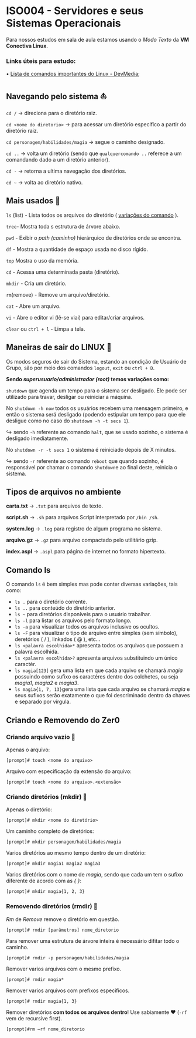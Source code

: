 # ISO004 - Servidores e seus Sistemas Operacionais
Para nossos estudos em sala de aula estamos usando o *Modo Texto* da **VM Conectiva Linux**.

### Links úteis para estudo:

• [Lista de comandos importantes do Linux - DevMedia](https://www.devmedia.com.br/comandos-importantes-linux/23893);




## Navegando pelo sistema :boat:

`cd /` → direciona para o diretório raiz.

`cd <nome do diretorio>` → para acessar um diretório especifico a partir do diretório raiz.

`cd personagem/habilidades/magia` → segue o caminho designado.

`cd ..` → volta um diretório (sendo que `qualquercomando ..` referece a um comandando dado a um diretório anterior).

`cd -` → retorna a ultima navegação dos diretórios.

`cd ~` → volta ao diretório nativo.




## Mais usados :triangular_flag_on_post:
`ls` (list) - Lista todos os arquivos do diretório ( [variações do comando](https://github.com/yusedky/fatec-journal/tree/master/ciclo3/ISO004#comando-ls) ).


`tree`- Mostra toda s estrutura de árvore abaixo.

`pwd` - Exibir o *path (caminho)* hierárquico de diretórios onde
se encontra.

`df` -  Mostra a quantidade de espaço usada no disco rígido.

`top` Mostra o uso da memória.

`cd` - Acessa uma determinada pasta (diretório).

`mkdir` - Cria um diretório.

`rm`(remove) - Remove um arquivo/diretório.

`cat` - Abre um arquivo.

`vi` - Abre o editor vi (lê-se viai) para editar/criar arquivos.

`clear` ou `ctrl + l` - Limpa a tela.



## Maneiras de sair do LINUX :door:

Os modos seguros de sair do Sistema, estando an condição de Usuário de Grupo, são por meio dos comandos `logout`, `exit` ou `ctrl + D`.

**Sendo *superusuario/administrador (root)* temos variações como:**

`shutdown` que agenda um tempo para o sistema ser desligado. Ele pode ser utilizado para travar, desligar ou reiniciar a máquina.

No `shutdown -h now` todos os usuários recebem uma mensagem primeiro, e então o sistema será desligado (podendo estipular um tempo para que ele desligue como no caso do `shutdown -h -t secs 1`).

↪ sendo `-h` referente ao comando `halt`, que se usado sozinho, o sistema é desligado imediatamente.


No `shutdown -r -t secs 1` o sistema é reiniciado depois de X minutos.

↪ sendo `-r` referente ao comando `reboot` que quando sozinho, é responsável por chamar o comando `shutdown`e ao final deste, reinicia o sistema.




## Tipos de arquivos no ambiente 

**carta.txt** → `.txt` para arquivos de texto.

**script.sh** → `.sh` para arquivos Script interpretado por `/bin /sh`.

**system.log** → `.log` para registro de algum programa no sistema.

**arquivo.gz** → `.gz` para arquivo compactado pelo utilitário gzip.

**index.aspl** → `.aspl` para página de internet no formato
hipertexto.



## Comando ls
O comando `ls` é bem simples mas pode conter diversas variações, tais como:

* `ls .` para o diretório corrente. 
* `ls ..` para conteúdo do diretório anterior.
* `ls ~` para diretórios disponíveis para o usuário trabalhar.
* `ls -l` para listar os arquivos pelo formato longo.
* `ls -a` para visualizar todos os arquivos inclusive os ocultos.
* `ls -F` para visualizar o tipo de arquivo entre simples (sem símbolo), deretórios ( / ), linkados ( @ ), etc... 
* `ls <palavra escolhida>*` apresenta todos os arquivos que possuem a palavra escolhida.
* `ls <palavra escolhida>?` apresenta arquivos substituindo um único caractér.
* `ls magia[123]` gera uma lista em que cada arquivo se chamará *magia* possuindo como sufixo os caractéres dentro dos colchetes, ou seja *magia1*, *magia2* e *magia3*. 
* `ls magia{1, 7, 13}`gera uma lista que cada arquivo se chamará *magia* e seus sufixos serão exatamente o que foi descriminado dentro da chaves e separado por vírgula.


## Criando e Removendo do Zer0


### Criando arquivo vazio :page_facing_up:

Apenas o arquivo:

```
[prompt]# touch <nome do arquivo>
```

Arquivo com especificação da extensão do arquivo:

```
[prompt]# touch <nome do arquivo>.<extensão>
```

### Criando diretórios (mkdir) :open_file_folder:

Apenas o diretório:
```
[prompt]# mkdir <nome do diretório>
```

Um caminho completo de diretórios:
```
[prompt]# mkdir personagem/habilidades/magia
```

Varios diretórios ao mesmo tempo dentro de um diretório:
```
[prompt]# mkdir magia1 magia2 magia3
```

Varios diretórios com o nome de *magia*, sendo que cada um tem o sufixo diferente de acordo com as *{ }*:
```
[prompt]# mkdir magia{1, 2, 3} 
```

### Removendo diretórios (rmdir) :open_file_folder:


*Rm* de *Remove* remove o diretório em questão.
```
[prompt]# rmdir [parâmetros] nome_diretorio
```

Para remover uma estrutura de árvore inteira é necessário difitar todo o caminho.
```
[prompt]# rmdir -p personagem/habilidades/magia
```

Remover varios arquivos com o mesmo prefixo.
```
[prompt]# rmdir magia*
```

Remover varios arquivos com prefixos especificos.
```
[prompt]# rmdir magia{1, 3}
```

Remover diretórios **com todos os arquivos dentro**! Use sabiamente ♥ (`-rf` vem de recursive first).
```
[prompt]#rm –rf nome_diretorio
```

